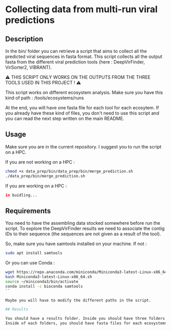 # Collecting data from multi-run viral predictions

## Description

In the bin/ folder you can retrieve a script that aims to collect all the predicted viral sequences in fasta format.
This script collects all the output fasta from the different viral prediction tools (here : DeepVirFinder, VirSorter2, VIBRANT).

⚠️  THIS SCRIPT ONLY WORKS ON THE OUTPUTS FROM THE THREE TOOLS USED IN THIS PROJECT ! ⚠️

This script works on different ecosystem analysis. Make sure you have this kind of path : /tools/ecosystems/runs

At the end, you will have one fasta file for each tool for each ecosytem. If you already have these kind of files, you don't need to use this script and you can read
the next step written on the main README.

## Usage

Make sure you are in the current repository.
I suggest you to run the script on a HPC. 

If you are not working on a HPC : 
```bash
chmod +x data_prep/bin/data_prep/bin/merge_prediction.sh
./data_prep/bin/merge_prediction.sh
```

If you are working on a HPC :
```bash
in buidling...
```

## Requirements 


You need to have the assembling data stocked somewhere before run the script. To explore the DeepVirFinder results we need to associate the
contig IDs to their sequence (the sequences are not given as a result of the tool).

So, make sure you have samtools installed on your machine. If not :
```bash
sudo apt install samtools
```

Or you can use Conda :
```bash
wget https://repo.anaconda.com/miniconda/Miniconda3-latest-Linux-x86_64.sh
bash Miniconda3-latest-Linux-x86_64.sh
source ~/miniconda3/bin/activate
conda install -c bioconda samtools
``

Maybe you will have to modify the different paths in the script.

## Results

You should have a results folder. Inside you should have three folders corresponding to the three prediction tools (vs2, dvf, vibrant).
Inside of each folders, you should have fasta files for each ecosystems corresponding to viral predicted sequences.

